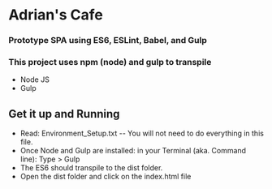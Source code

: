 # Adrian's Cafe
### Prototype SPA using ES6, ESLint, Babel, and Gulp

### This project uses npm (node) and gulp to transpile
- Node JS
- Gulp

## Get it up and Running
- Read: Environment_Setup.txt -- You will not need to do everything in this file.
- Once Node and Gulp are installed: in your Terminal (aka. Command line): Type > Gulp
- The ES6 should transpile to the dist folder.
- Open the dist folder and click on the index.html file

